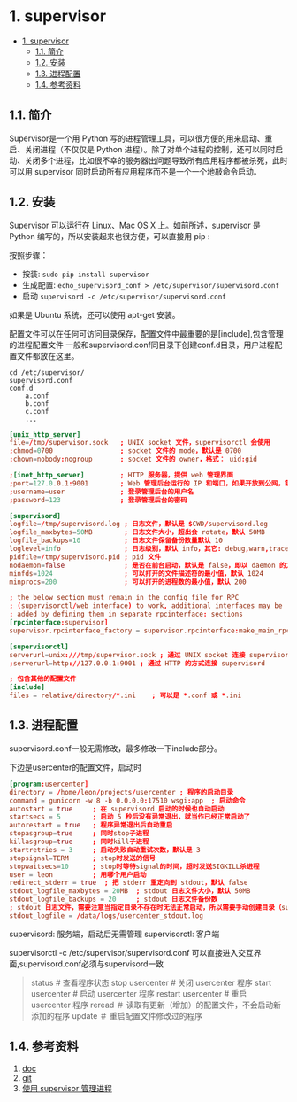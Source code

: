 # 1. supervisor

- [1. supervisor](#1-supervisor)
  - [1.1. 简介](#11-%e7%ae%80%e4%bb%8b)
  - [1.2. 安装](#12-%e5%ae%89%e8%a3%85)
  - [1.3. 进程配置](#13-%e8%bf%9b%e7%a8%8b%e9%85%8d%e7%bd%ae)
  - [1.4. 参考资料](#14-%e5%8f%82%e8%80%83%e8%b5%84%e6%96%99)

## 1.1. 简介

Supervisor是一个用 Python 写的进程管理工具，可以很方便的用来启动、重启、关闭进程（不仅仅是 Python 进程）。除了对单个进程的控制，还可以同时启动、关闭多个进程，比如很不幸的服务器出问题导致所有应用程序都被杀死，此时可以用 supervisor 同时启动所有应用程序而不是一个一个地敲命令启动。

## 1.2. 安装

Supervisor 可以运行在 Linux、Mac OS X 上。如前所述，supervisor 是 Python 编写的，所以安装起来也很方便，可以直接用 pip :

按照步骤：

- 按装: `sudo pip install supervisor`
- 生成配置: `echo_supervisord_conf > /etc/supervisor/supervisord.conf`
- 启动 `supervisord -c /etc/supervisor/supervisord.conf`

如果是 Ubuntu 系统，还可以使用 apt-get 安装。

配置文件可以在任何可访问目录保存，配置文件中最重要的是[include],包含管理的进程配置文件
一般和supervisord.conf同目录下创建conf.d目录，用户进程配置文件都放在这里。

```shell
cd /etc/supervisor/
supervisord.conf
conf.d
    a.conf
    b.conf
    c.conf
    ...
```

```supervisord.conf
[unix_http_server]
file=/tmp/supervisor.sock   ; UNIX socket 文件，supervisorctl 会使用
;chmod=0700                 ; socket 文件的 mode，默认是 0700
;chown=nobody:nogroup       ; socket 文件的 owner，格式： uid:gid

;[inet_http_server]         ; HTTP 服务器，提供 web 管理界面
;port=127.0.0.1:9001        ; Web 管理后台运行的 IP 和端口，如果开放到公网，需要注意安全性
;username=user              ; 登录管理后台的用户名
;password=123               ; 登录管理后台的密码

[supervisord]
logfile=/tmp/supervisord.log ; 日志文件，默认是 $CWD/supervisord.log
logfile_maxbytes=50MB        ; 日志文件大小，超出会 rotate，默认 50MB
logfile_backups=10           ; 日志文件保留备份数量默认 10
loglevel=info                ; 日志级别，默认 info，其它: debug,warn,trace
pidfile=/tmp/supervisord.pid ; pid 文件
nodaemon=false               ; 是否在前台启动，默认是 false，即以 daemon 的方式启动
minfds=1024                  ; 可以打开的文件描述符的最小值，默认 1024
minprocs=200                 ; 可以打开的进程数的最小值，默认 200

; the below section must remain in the config file for RPC
; (supervisorctl/web interface) to work, additional interfaces may be
; added by defining them in separate rpcinterface: sections
[rpcinterface:supervisor]
supervisor.rpcinterface_factory = supervisor.rpcinterface:make_main_rpcinterface

[supervisorctl]
serverurl=unix:///tmp/supervisor.sock ; 通过 UNIX socket 连接 supervisord，路径与 unix_http_server 部分的 file 一致
;serverurl=http://127.0.0.1:9001 ; 通过 HTTP 的方式连接 supervisord

; 包含其他的配置文件
[include]
files = relative/directory/*.ini    ; 可以是 *.conf 或 *.ini
```

## 1.3. 进程配置

supervisord.conf一般无需修改，最多修改一下include部分。

下边是usercenter的配置文件，启动时

```/etc/supervisor/conf.d/usercenter.conf
[program:usercenter]
directory = /home/leon/projects/usercenter ; 程序的启动目录
command = gunicorn -w 8 -b 0.0.0.0:17510 wsgi:app  ; 启动命令
autostart = true     ; 在 supervisord 启动的时候也自动启动
startsecs = 5        ; 启动 5 秒后没有异常退出，就当作已经正常启动了
autorestart = true   ; 程序异常退出后自动重启
stopasgroup=true     ; 同时stop子进程
killasgroup=true     ; 同时kill子进程
startretries = 3     ; 启动失败自动重试次数，默认是 3
stopsignal=TERM      ; stop时发送的信号
stopwaitsecs=10      ; stop时等待signal的时间，超时发送SIGKILL杀进程
user = leon          ; 用哪个用户启动
redirect_stderr = true  ; 把 stderr 重定向到 stdout，默认 false
stdout_logfile_maxbytes = 20MB  ; stdout 日志文件大小，默认 50MB
stdout_logfile_backups = 20     ; stdout 日志文件备份数
; stdout 日志文件，需要注意当指定目录不存在时无法正常启动，所以需要手动创建目录（supervisord 会自动创建日志文件）
stdout_logfile = /data/logs/usercenter_stdout.log
```

supervisord: 服务端，启动后无需管理
supervisorctl: 客户端

supervisorctl -c /etc/supervisor/supervisord.conf 可以直接进入交互界面,supervisord.conf必须与supervisord一致

> status    # 查看程序状态
> stop usercenter   # 关闭 usercenter 程序
> start usercenter  # 启动 usercenter 程序
> restart usercenter    # 重启 usercenter 程序
> reread    ＃ 读取有更新（增加）的配置文件，不会启动新添加的程序
> update    ＃ 重启配置文件修改过的程序

## 1.4. 参考资料

1. [doc](http://supervisord.org/introduction.html)
2. [git](https://github.com/Supervisor/supervisor)
3. [使用 supervisor 管理进程](http://liyangliang.me/posts/2015/06/using-supervisor/)